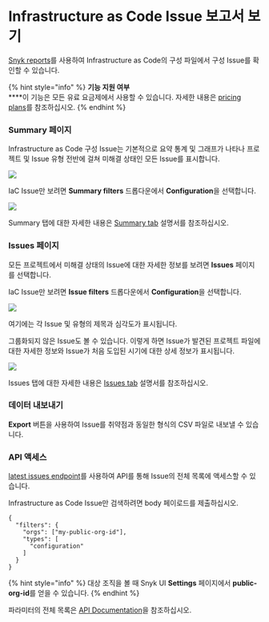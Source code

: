 # Infrastructure as Code Issue 보고서 보기

[Snyk reports](https://docs.snyk.io/reports/reports)를 사용하여 Infrastructure as Code의 구성 파일에서 구성 Issue를 확인할 수 있습니다.

{% hint style="info" %}
**기능 지원 여부**\
\*\*\*\*이 기능은 모든 유료 요금제에서 사용할 수 있습니다. 자세한 내용은 [pricing plans](https://snyk.io/plans/)를 참조하십시오.
{% endhint %}

### Summary 페이지

Infrastructure as Code 구성 Issue는 기본적으로 요약 통계 및 그래프가 나타나 프로젝트 및 Issue 유형 전반에 걸쳐 미해결 상태인 모든 Issue를 표시합니다.

![](../../.gitbook/assets/image4.png)

IaC Issue만 보려면 **Summary filters** 드롭다운에서 **Configuration**을 선택합니다.

![](../../.gitbook/assets/screenshot\_2021-02-17\_at\_14.22.50.png)

Summary 탭에 대한 자세한 내용은 [Summary tab](broken-reference) 설명서를 참조하십시오.

### Issues 페이지

모든 프로젝트에서 미해결 상태의 Issue에 대한 자세한 정보를 보려면 **Issues** 페이지를 선택합니다.

IaC Issue만 보려면 **Issue filters** 드롭다운에서 **Configuration**을 선택합니다.

![](../../.gitbook/assets/image3.png)

여기에는 각 Issue 및 유형의 제목과 심각도가 표시됩니다.

그룹화되지 않은 Issue도 볼 수 있습니다. 이렇게 하면 Issue가 발견된 프로젝트 파일에 대한 자세한 정보와 Issue가 처음 도입된 시기에 대한 상세 정보가 표시됩니다.

![](<../../.gitbook/assets/image2-3- (1) (2) (2) (2) (3) (4) (4) (3) (1) (1) (1).png>)

Issues 탭에 대한 자세한 내용은 [Issues tab](broken-reference) 설명서를 참조하십시오.

### 데이터 내보내기

**Export** 버튼을 사용하여 Issue를 취약점과 동일한 형식의 CSV 파일로 내보낼 수 있습니다.

### API 액세스

[latest issues endpoint](https://snyk.docs.apiary.io/#reference/reporting-api/latest-issues/get-list-of-latest-issues?console=1)를 사용하여 API를 통해 Issue의 전체 목록에 액세스할 수 있습니다.

Infrastructure as Code Issue만 검색하려면 body 페이로드를 제출하십시오.

```
{
  "filters": {
    "orgs": ["my-public-org-id"],
    "types": [
      "configuration"
    ]
  }
}
```

{% hint style="info" %}
대상 조직을 볼 때 Snyk UI **Settings** 페이지에서 **public-org-id**를 얻을 수 있습니다.
{% endhint %}

파라미터의 전체 목록은 [API Documentation](https://snyk.docs.apiary.io/#reference/reporting-api/latest-issues/get-list-of-latest-issues?console=1)을 참조하십시오.
